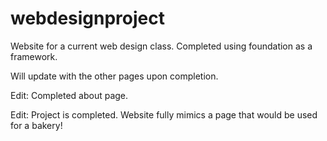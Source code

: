 # webdesignproject
Website for a current web design class. Completed using foundation as a framework.

Will update with the other pages upon completion.

Edit: Completed about page.

Edit: Project is completed. Website fully mimics a page that would be used for a bakery!
